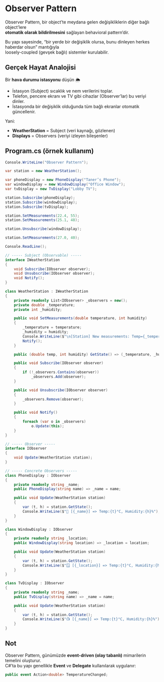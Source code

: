 ﻿# Observer Pattern

Observer Pattern, bir object’te meydana gelen değişikliklerin diğer bağlı object’lere  
**otomatik olarak bildirilmesini** sağlayan behavioral pattern’dir.  

Bu yapı sayesinde, “bir yerde bir değişiklik olursa, bunu dinleyen herkes haberdar olsun” mantığıyla  
loosely-coupled (gevşek bağlı) sistemler kurulabilir.

## Gerçek Hayat Analojisi

Bir **hava durumu istasyonu** düşün 🌦️  
- İstasyon (Subject) sıcaklık ve nem verilerini toplar.  
- Telefon, pencere ekranı ve TV gibi cihazlar (Observer’lar) bu veriyi dinler.  
- İstasyonda bir değişiklik olduğunda tüm bağlı ekranlar otomatik güncellenir.  

Yani:  
- **WeatherStation** = Subject (veri kaynağı, gözlenen)  
- **Displays** = Observers (veriyi izleyen bileşenler)

## Program.cs (örnek kullanım)

```csharp
Console.WriteLine("Observer Pattern");

var station = new WeatherStation();

var phoneDisplay = new PhoneDisplay("Taner’s Phone");
var windowDisplay = new WindowDisplay("Office Window");
var tvDisplay = new TvDisplay("Lobby TV");

station.Subscribe(phoneDisplay);
station.Subscribe(windowDisplay);
station.Subscribe(tvDisplay);

station.SetMeasurements(22.4, 55);
station.SetMeasurements(25.1, 48);

station.Unsubscribe(windowDisplay);

station.SetMeasurements(27.0, 40);

Console.ReadLine();

// ----- Subject (Observable) -----
interface IWeatherStation
{
    void Subscribe(IObserver observer);
    void Unsubscribe(IObserver observer);
    void Notify();
}

class WeatherStation : IWeatherStation
{
    private readonly List<IObserver> _observers = new();
    private double _temperature;
    private int _humidity;

    public void SetMeasurements(double temperature, int humidity)
    {
        _temperature = temperature;
        _humidity = humidity;
        Console.WriteLine($"\n[Station] New measurements: Temp={_temperature}°C, Humidity={_humidity}%");
        Notify();
    }

    public (double temp, int humidity) GetState() => (_temperature, _humidity);

    public void Subscribe(IObserver observer)
    {
        if (!_observers.Contains(observer))
            _observers.Add(observer);
    }

    public void Unsubscribe(IObserver observer)
    {
        _observers.Remove(observer);
    }

    public void Notify()
    {
        foreach (var o in _observers)
            o.Update(this);
    }
}

// ----- Observer -----
interface IObserver
{
    void Update(WeatherStation station);
}

// ----- Concrete Observers -----
class PhoneDisplay : IObserver
{
    private readonly string _name;
    public PhoneDisplay(string name) => _name = name;

    public void Update(WeatherStation station)
    {
        var (t, h) = station.GetState();
        Console.WriteLine($"📱 [{_name}] => Temp:{t}°C, Humidity:{h}%");
    }
}

class WindowDisplay : IObserver
{
    private readonly string _location;
    public WindowDisplay(string location) => _location = location;

    public void Update(WeatherStation station)
    {
        var (t, h) = station.GetState();
        Console.WriteLine($"🪟 [{_location}] => Temp:{t}°C, Humidity:{h}%");
    }
}

class TvDisplay : IObserver
{
    private readonly string _name;
    public TvDisplay(string name) => _name = name;

    public void Update(WeatherStation station)
    {
        var (t, h) = station.GetState();
        Console.WriteLine($"📺 [{_name}] => Temp:{t}°C, Humidity:{h}%");
    }
}
```

## Not

Observer Pattern, günümüzde **event-driven (olay tabanlı)** mimarilerin temelini oluşturur.  
C#’ta bu yapı genellikle **Event** ve **Delegate** kullanılarak uygulanır:  

```csharp
public event Action<double> TemperatureChanged;
```